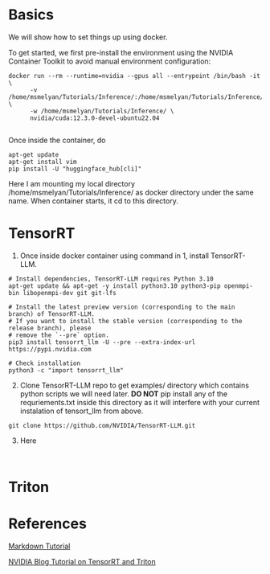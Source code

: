 


# Basics

We will show how to set things up using docker.

To get started, we first pre-install the environment using the NVIDIA Container Toolkit to avoid manual environment configuration:

```
docker run --rm --runtime=nvidia --gpus all --entrypoint /bin/bash -it \
      -v /home/msmelyan/Tutorials/Inference/:/home/msmelyan/Tutorials/Inference/ \
      -w /home/msmelyan/Tutorials/Inference/ \
      nvidia/cuda:12.3.0-devel-ubuntu22.04
       
```

Once inside the container, do

```
apt-get update
apt-get install vim
pip install -U "huggingface_hub[cli]" 
```

Here I am mounting my local directory /home/msmelyan/Tutorials/Inference/ as docker directory under the same name. When container starts, it cd to this directory.

# TensorRT

1. Once inside docker container using command in 1, install TensorRT-LLM.
```
# Install dependencies, TensorRT-LLM requires Python 3.10
apt-get update && apt-get -y install python3.10 python3-pip openmpi-bin libopenmpi-dev git git-lfs

# Install the latest preview version (corresponding to the main branch) of TensorRT-LLM.
# If you want to install the stable version (corresponding to the release branch), please
# remove the `--pre` option.
pip3 install tensorrt_llm -U --pre --extra-index-url https://pypi.nvidia.com

# Check installation
python3 -c "import tensorrt_llm"
```

2. Clone TensorRT-LLM repo to get  examples/ directory which contains python scripts we will need later. **DO NOT** pip install any of the requriements.txt inside this directory as it will interfere with your current instalation of tensort_llm from above.

```
git clone https://github.com/NVIDIA/TensorRT-LLM.git
```


3. Here
   
```
 
```




# Triton

# References

[Markdown Tutorial](https://docs.github.com/en/get-started/writing-on-github/getting-started-with-writing-and-formatting-on-github/basic-writing-and-formatting-syntax)

[NVIDIA Blog Tutorial on TensorRT and Triton](https://developer.nvidia.com/blog/optimizing-inference-on-llms-with-tensorrt-llm-now-publicly-available/)
